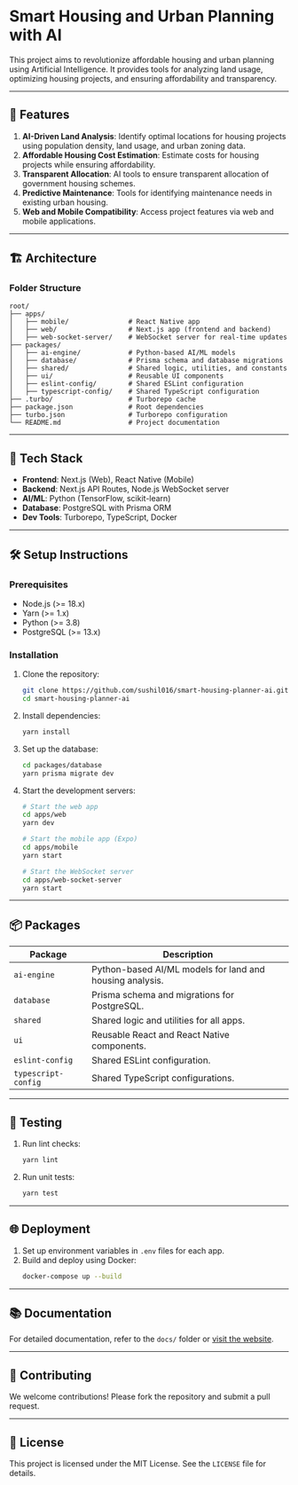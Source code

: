 # Smart Housing and Urban Planning with AI

This project aims to revolutionize affordable housing and urban planning using Artificial Intelligence. It provides tools for analyzing land usage, optimizing housing projects, and ensuring affordability and transparency.

---

## 🚀 Features

1. **AI-Driven Land Analysis**: Identify optimal locations for housing projects using population density, land usage, and urban zoning data.
2. **Affordable Housing Cost Estimation**: Estimate costs for housing projects while ensuring affordability.
3. **Transparent Allocation**: AI tools to ensure transparent allocation of government housing schemes.
4. **Predictive Maintenance**: Tools for identifying maintenance needs in existing urban housing.
5. **Web and Mobile Compatibility**: Access project features via web and mobile applications.

---

## 🏗️ Architecture

### **Folder Structure**
```
root/
├── apps/
│   ├── mobile/               # React Native app
│   ├── web/                  # Next.js app (frontend and backend)
│   ├── web-socket-server/    # WebSocket server for real-time updates
├── packages/
│   ├── ai-engine/            # Python-based AI/ML models
│   ├── database/             # Prisma schema and database migrations
│   ├── shared/               # Shared logic, utilities, and constants
│   ├── ui/                   # Reusable UI components
│   ├── eslint-config/        # Shared ESLint configuration
│   ├── typescript-config/    # Shared TypeScript configuration
├── .turbo/                   # Turborepo cache
├── package.json              # Root dependencies
├── turbo.json                # Turborepo configuration
└── README.md                 # Project documentation
```

---

## 🧰 Tech Stack

- **Frontend**: Next.js (Web), React Native (Mobile)
- **Backend**: Next.js API Routes, Node.js WebSocket server
- **AI/ML**: Python (TensorFlow, scikit-learn)
- **Database**: PostgreSQL with Prisma ORM
- **Dev Tools**: Turborepo, TypeScript, Docker

---

## 🛠️ Setup Instructions

### **Prerequisites**
- Node.js (>= 18.x)
- Yarn (>= 1.x)
- Python (>= 3.8)
- PostgreSQL (>= 13.x)

### **Installation**
1. Clone the repository:
   ```bash
   git clone https://github.com/sushil016/smart-housing-planner-ai.git
   cd smart-housing-planner-ai
   ```
2. Install dependencies:
   ```bash
   yarn install
   ```
3. Set up the database:
   ```bash
   cd packages/database
   yarn prisma migrate dev
   ```
4. Start the development servers:
   ```bash
   # Start the web app
   cd apps/web
   yarn dev

   # Start the mobile app (Expo)
   cd apps/mobile
   yarn start

   # Start the WebSocket server
   cd apps/web-socket-server
   yarn start
   ```

---

## 📦 Packages

| Package           | Description                                |
|-------------------|--------------------------------------------|
| `ai-engine`       | Python-based AI/ML models for land and housing analysis. |
| `database`        | Prisma schema and migrations for PostgreSQL. |
| `shared`          | Shared logic and utilities for all apps.   |
| `ui`              | Reusable React and React Native components. |
| `eslint-config`   | Shared ESLint configuration.               |
| `typescript-config` | Shared TypeScript configurations.        |

---

## 🧪 Testing

1. Run lint checks:
   ```bash
   yarn lint
   ```
2. Run unit tests:
   ```bash
   yarn test
   ```

---

## 🌐 Deployment

1. Set up environment variables in `.env` files for each app.
2. Build and deploy using Docker:
   ```bash
   docker-compose up --build
   ```

---

## 📚 Documentation

For detailed documentation, refer to the `docs/` folder or [visit the website](https://your-website-url.com).

---

## 🤝 Contributing

We welcome contributions! Please fork the repository and submit a pull request.

---

## 📜 License

This project is licensed under the MIT License. See the `LICENSE` file for details.
